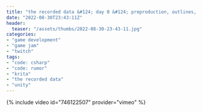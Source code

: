 ```yaml
---
title: "the recorded data &#124; day 0 &#124; preproduction, outlines, storyboards, oh my!"
date: "2022-08-30T23:43:11Z"
header:
  teaser: "/assets/thumbs/2022-08-30-23-43-11.jpg"
categories:
- "game development"
- "game jam"
- "twitch"
tags:
- "code: csharp"
- "code: rumor"
- "krita"
- "the recorded data"
- "unity"
---
```

{% include video id="746122507" provider="vimeo" %}
